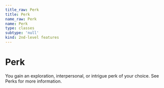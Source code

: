 ```yaml
---
title_raw: Perk
title: Perk
name_raw: Perk
name: Perk
type: classes
subtype: 'null'
kind: 2nd-level features
---
```


# Perk

You gain an exploration, interpersonal, or intrigue perk of your choice. See Perks for more information.
